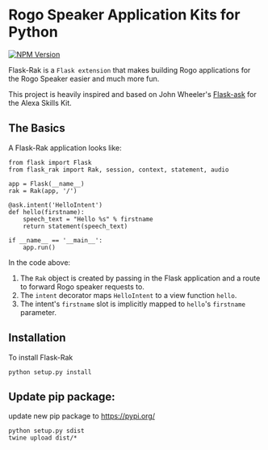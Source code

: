 
# Rogo Speaker Application Kits for Python

[![NPM Version][npm-image]][npm-url]


Flask-Rak is a `Flask extension` that makes building Rogo applications for the Rogo Speaker easier and much more fun.

This project is heavily inspired and based on John Wheeler's [Flask-ask](https://github.com/johnwheeler/flask-ask) for the Alexa Skills Kit.
## The Basics

A Flask-Rak application looks like:

```
from flask import Flask
from flask_rak import Rak, session, context, statement, audio

app = Flask(__name__)
rak = Rak(app, '/')

@ask.intent('HelloIntent')
def hello(firstname):
    speech_text = "Hello %s" % firstname
    return statement(speech_text)

if __name__ == '__main__':
    app.run()

```
In the code above:

1. The ``Rak`` object is created by passing in the Flask application and a route to forward Rogo speaker requests to.
2. The ``intent`` decorator maps ``HelloIntent`` to a view function ``hello``.
3. The intent's ``firstname`` slot is implicitly mapped to ``hello``'s ``firstname`` parameter.

## Installation

To install Flask-Rak
```
python setup.py install
```

## Update pip package:
update new pip package to https://pypi.org/
```
python setup.py sdist
twine upload dist/*
```

<!-- Markdown link & img dfn's -->
[npm-image]: https://img.shields.io/pypi/v/flask-rak.svg
[npm-url]: https://pypi.python.org/pypi/flask-rak